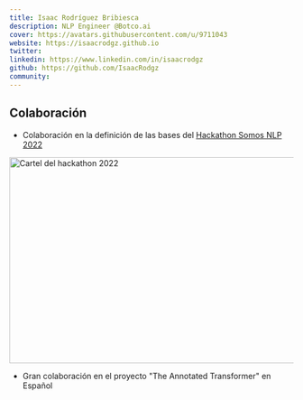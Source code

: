 ```yaml
---
title: Isaac Rodríguez Bribiesca
description: NLP Engineer @Botco.ai
cover: https://avatars.githubusercontent.com/u/9711043
website: https://isaacrodgz.github.io
twitter:
linkedin: https://www.linkedin.com/in/isaacrodgz
github: https://github.com/IsaacRodgz
community: 
---
```


## Colaboración

- Colaboración en la definición de las bases del [Hackathon Somos NLP 2022](https://somosnlp.org/blog/hackathon-2022)

<div class="flex justify-center">
    <a href="https://somosnlp.org/blog/hackathon-2022" target="_blank">
        <img src="https://github.com/somosnlp/assets/raw/main/images/hackathon_pln_es_3.png" width="650" height="365" alt="Cartel del hackathon 2022" />
    </a>
</div>

- Gran colaboración en el proyecto "The Annotated Transformer" en Español
